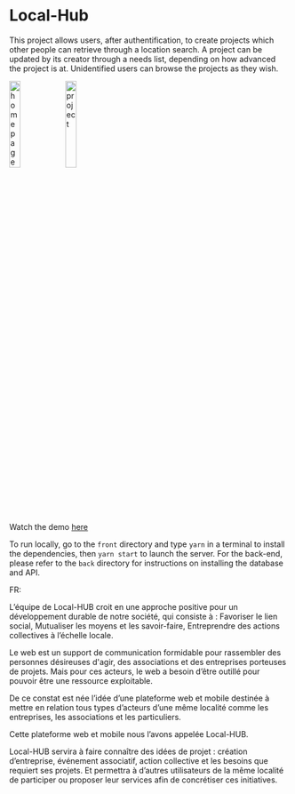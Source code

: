# Local-Hub

This project allows users, after authentification, to create projects which other people can retrieve through a location search. 
A project can be updated by its creator through a needs list, depending on how advanced the project is at.
Unidentified users can browse the projects as they wish.


<img src="https://db3pap004files.storage.live.com/y4mOjVomEw1c5zx7z5o5aKppzjwEn4tajCpYeQt7ncjjR4sspZmGEL1qz0p6LzOx2273CJn0pqfFZp6kWUu_G07sURl_2yn3jKjMEFqxr0IAsOv5ljtsTV1nM4UroL_qda25n4GbwKZsW02c7YRMLj9553ssbGJgLowCIGtdsm7jhn4xf6z_pZVz44dsYx-i30_?width=604&height=872&cropmode=none" alt="homepage" width=20% height=20%><img
src="https://db3pap004files.storage.live.com/y4mTr9_85gcETphRY7-amU4AsGLjpWX7cyVp3lAqi5PUDetUpnb7k0YigRt82IH6Vodb68pM5vSIsQGubsu37LV1VOqyl7j9VrCjhZ80FlWyyZRAjRlGUuam_RUo8NGAO2U98fIa1ZmCcTyWbFJPYjAFvZO_VsacJc39utHXqgsei3N4PI3Q-zo3e3E0QX_iPq4?width=568&height=980&cropmode=none" alt="project" width=20% height=20%>

Watch the demo [here](https://youtu.be/B-olvh8Y2_Q?t=1343)

To run locally, go to the ```front``` directory and type ```yarn``` in a terminal to install the dependencies, then ```yarn start``` to launch the server.
For the back-end, please refer to the ```back``` directory for instructions on installing the database and API.

FR:

L’équipe de Local-HUB croit en une approche positive pour un développement durable de notre société, qui consiste à : 
Favoriser le lien social, 
Mutualiser les moyens et les savoir-faire,
Entreprendre des actions collectives à l’échelle locale.

Le web est un support de communication formidable pour rassembler des personnes désireuses d'agir, des associations et des entreprises porteuses de projets. 
Mais pour ces acteurs, le web a besoin d’être outillé pour pouvoir être une ressource exploitable.

De ce constat est née l’idée d’une plateforme web et mobile destinée à mettre en relation tous types d’acteurs d’une même localité comme les entreprises, les associations et les particuliers.

Cette plateforme web et mobile nous l’avons appelée Local-HUB.

Local-HUB servira à faire connaître des idées de projet : création d’entreprise, événement associatif, action collective et les besoins que requiert ses projets. Et permettra à d’autres utilisateurs de la même localité de participer ou proposer leur services afin de concrétiser ces initiatives.

